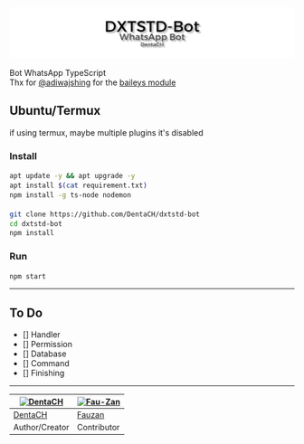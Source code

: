 <head>
    <a href="https://github.com/DentaCH/dxtstd-bot">
        <img src="./assets/github/banner.jpg"> </img>
    </a>
</head>
<body>

Bot WhatsApp TypeScript  
Thx for <a href="https://github.com/adiwajshing">@adiwajshing</a> for the <a href="https://github.com/adiwajshing/baileys">baileys module</a>

## Ubuntu/Termux
if using termux, maybe multiple plugins it's disabled

### Install
```bash
apt update -y && apt upgrade -y
apt install $(cat requirement.txt)
npm install -g ts-node nodemon

git clone https://github.com/DentaCH/dxtstd-bot
cd dxtstd-bot
npm install
```

### Run
```bash
npm start
```

--------
<!---
## Windows

### Install
* Install [`NodeJS`](https://nodejs.org/en/download)
* Install [`FFmpeg`](https://ffmpeg.org/download.html) (**Don't Forget Add FFmpeg to PATH enviroment variables**)
```
npm install -g ts-node nodemon
git clone https://github.com/DentaCH/dxtstd-bot
cd dxtstd-bot
npm install
npm start

```
--------
--->

## To Do
- [] Handler
- [] Permission
- [] Database
- [] Command
- [] Finishing

--------

[![DentaCH](https://github.com/DentaCH.png?size=100)](https://github.com/DentaCH) | [![Fau-Zan](https://github.com/Fau-Zan.png?size=100)](https://github.com/Fau-Zan)
----|----
[DentaCH](https://github.com/DentaCH) | [Fauzan](https://github.com/Fau-Zan)
Author/Creator | Contributor

</body>